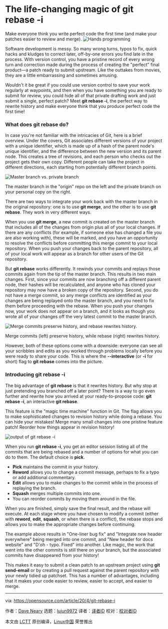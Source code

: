 [#]: collector: (lujun9972)
[#]: translator: (wxy)
[#]: reviewer: ( )
[#]: publisher: ( )
[#]: url: ( )
[#]: subject: (The life-changing magic of git rebase -i)
[#]: via: (https://opensource.com/article/20/4/git-rebase-i)
[#]: author: (Dave Neary https://opensource.com/users/dneary)

The life-changing magic of git rebase -i
======
Make everyone think you write perfect code the first time (and make your
patches easier to review and merge).
![Hands programming][1]

Software development is messy. So many wrong turns, typos to fix, quick hacks and kludges to correct later, off-by-one errors you find late in the process. With version control, you have a pristine record of every wrong turn and correction made during the process of creating the "perfect" final product—a patch ready to submit upstream. Like the outtakes from movies, they are a little embarrassing and sometimes amusing.

Wouldn't it be great if you could use version control to save your work regularly at waypoints, and then when you have something you are ready to submit for review, you could hide all of that private drafting work and just submit a single, perfect patch? Meet **git rebase -i**, the perfect way to rewrite history and make everyone think that you produce perfect code the first time!

### What does git rebase do?

In case you're not familiar with the intricacies of Git, here is a brief overview. Under the covers, Git associates different versions of your project with a unique identifier, which is made up of a hash of the parent node's unique identifier, and the difference between the new version and its parent node. This creates a tree of revisions, and each person who checks out the project gets their own copy. Different people can take the project in different directions, each starting from potentially different branch points.

![Master branch vs. private branch][2]

The master branch in the "origin" repo on the left and the private branch on your personal copy on the right.

There are two ways to integrate your work back with the master branch in the original repository: one is to use **git merge**, and the other is to use **git rebase**. They work in very different ways.

When you use **git merge**, a new commit is created on the master branch that includes all of the changes from origin plus all of your local changes. If there are any conflicts (for example, if someone else has changed a file you are also working with), these will be marked, and you have an opportunity to resolve the conflicts before committing this merge commit to your local repository. When you push your changes back to the parent repository, all of your local work will appear as a branch for other users of the Git repository.

But **git rebase** works differently. It rewinds your commits and replays those commits again from the tip of the master branch. This results in two main changes. First, since your commits are now branching off a different parent node, their hashes will be recalculated, and anyone who has cloned your repository may now have a broken copy of the repository. Second, you do not have a merge commit, so any merge conflicts are identified as your changes are being replayed onto the master branch, and you need to fix them before proceeding with the rebase. When you push your changes now, your work does not appear on a branch, and it looks as though you wrote all of your changes off the very latest commit to the master branch.

![Merge commits preserve history, and rebase rewrites history.][3]

Merge commits (left) preserve history, while rebase (right) rewrites history.

However, both of these options come with a downside: everyone can see all your scribbles and edits as you worked through problems locally before you were ready to share your code. This is where the **\--interactive** (or **-i** for short) flag to **git rebase** comes into the picture.

### Introducing git rebase -i

The big advantage of **git rebase** is that it rewrites history. But why stop at just pretending you branched off a later point? There is a way to go even further and rewrite how you arrived at your ready-to-propose code: **git rebase -i**, an interactive **git rebase**.

This feature is the "magic time machine" function in Git. The flag allows you to make sophisticated changes to revision history while doing a rebase. You can hide your mistakes! Merge many small changes into one pristine feature patch! Reorder how things appear in revision history!

![output of git rebase -i][4]

When you run **git rebase -i**, you get an editor session listing all of the commits that are being rebased and a number of options for what you can do to them. The default choice is **pick**.

  * **Pick** maintains the commit in your history.
  * **Reword** allows you to change a commit message, perhaps to fix a typo or add additional commentary.
  * **Edit** allows you to make changes to the commit while in the process of replaying the branch.
  * **Squash** merges multiple commits into one.
  * You can reorder commits by moving them around in the file.



When you are finished, simply save the final result, and the rebase will execute. At each stage where you have chosen to modify a commit (either with **reword**, **edit**, **squash**, or when there is a conflict), the rebase stops and allows you to make the appropriate changes before continuing.

The example above results in "One-liner bug fix" and "Integrate new header everywhere" being merged into one commit, and "New header for docs website" and "D'oh - typo. Fixed" into another. Like magic, the work that went into the other commits is still there on your branch, but the associated commits have disappeared from your history!

This makes it easy to submit a clean patch to an upstream project using **git send-email** or by creating a pull request against the parent repository with your newly tidied up patchset. This has a number of advantages, including that it makes your code easier to review, easier to accept, and easier to merge.

--------------------------------------------------------------------------------

via: https://opensource.com/article/20/4/git-rebase-i

作者：[Dave Neary][a]
选题：[lujun9972][b]
译者：[译者ID](https://github.com/译者ID)
校对：[校对者ID](https://github.com/校对者ID)

本文由 [LCTT](https://github.com/LCTT/TranslateProject) 原创编译，[Linux中国](https://linux.cn/) 荣誉推出

[a]: https://opensource.com/users/dneary
[b]: https://github.com/lujun9972
[1]: https://opensource.com/sites/default/files/styles/image-full-size/public/lead-images/programming-code-keyboard-laptop.png?itok=pGfEfu2S (Hands programming)
[2]: https://opensource.com/sites/default/files/uploads/master-private-branches.png (Master branch vs. private branch)
[3]: https://opensource.com/sites/default/files/uploads/merge-commit-vs-rebase.png (Merge commits preserve history, and rebase rewrites history.)
[4]: https://opensource.com/sites/default/files/uploads/git-rebase-i.png (output of git rebase -i)
